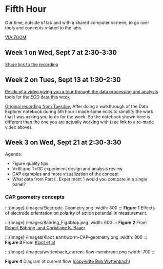 # Fifth Hour

Our time, outside of lab and with a shared computer scrreen, to go over tools and concepts related to the labs.

[VIA ZOOM](https://wesleyan.zoom.us/j/94621043921?pwd=OC96eEtTMll5QitvUE9YSmtFWWgvdz09)

## Week 1 on Wed, Sept 7 at 2:30-3:30

[Share link to the recording](https://wesleyan.zoom.us/rec/share/g859mrLim3N8-tgPMDw0gyAjnC6DcgaRgUQicxSDq3lHiY2qHY5vcDzXOJ3FuBcP.Q_Wvgny3lMDoIqwY)

## Week 2 on Tues, Sept 13 at 1:30-2:30

[Re-do of a video giving you a tour through the data processing and analysis tools for the EOD data this week](https://wesleyan.zoom.us/rec/share/h63PehTOIKpbPXR_FUsBOGZ0m5mtbmZivtwb_ifk1bEHbk5rtOJYfxXC_0a-VBj1.gIFxk-mJjK_L23mA?startTime=1663159456000)

[Original recording from Tuesday.](https://wesleyan.zoom.us/rec/share/_cCU-zLOUFAsCSp1UarufCB9AYL9BVqmudfsxrs8heFM7pa6g0r-Xck7yx82ixJo.GqBeZoCo647h9A9m) After doing a walkthrough of the Data Explorer notebook during 5th hour I made some edits to simplify the work that I was asking you to do for the week. So the notebook shown here is different than the one you are actually working with (see link to a re-made video above).

## Week 3 on Wed, Sept 21 at 2:30-3:30

Agenda:
- Figure quality tips
- V=IR and T=RC experiment design and analysis review
- CAP examples and more visualization of the concept
- What data from Part II. Experiment 1 would you compare in a single panel?

### CAP geometry concepts

:::{image} /images/Electrode-Geometry.png
:width: 800
:::
**Figure 1** Effects of electrode orientation on polarity of action potential in measurement.

:::{image} /images/Bahring_Fig4btop.png
:width: 600
:::
**Figure 2** From [Robert Bähring, and Christiane K. Bauer](https://doi.org/10.1152/advan.00137.2013)

:::{image} /images/Kladt_earthworm-CAP-geometry.png
:width: 800
:::
**Figure 3** From [Kladt et al]()

:::{image} /images/wyttenbach_current-flow-membrane.png
:width: 700
:::

**Figure 4** Diagram of current flow ([copywrite Bob Wyttenbach](https://drive.google.com/file/d/10DTmijCyiAT_aMKha1qxfjJJ-GezH740/view?usp=sharing))

